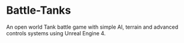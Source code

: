 # Battle-Tanks
An open world Tank battle game with simple AI, terrain and advanced controls systems using Unreal Engine 4.
